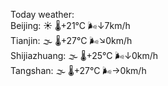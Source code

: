 Today weather:  
Beijing: ☀️ 🌡️+21°C 🌬️↓7km/h  
Tianjin: 🌫  🌡️+27°C 🌬️↘0km/h  
Shijiazhuang: 🌫  🌡️+25°C 🌬️↓0km/h  
Tangshan: 🌫  🌡️+27°C 🌬️→0km/h  
